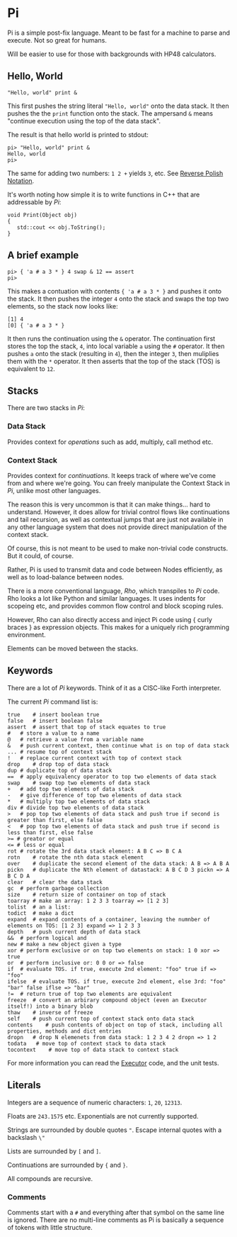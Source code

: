 # Pi

Pi is a simple post-fix language. Meant to be fast for a machine to parse and execute. Not so great for humans.

Will be easier to use for those with backgrounds with HP48 calculators.

## Hello, World

`"Hello, world" print &`

This first pushes the string literal `"Hello, world"` onto the data stack. It then pushes the the `print` function onto the stack. The ampersand `&` means "continue execution using the top of the data stack".

The result is that hello world is printed to stdout:

```
pi> "Hello, world" print &
Hello, world
pi>
```

The same for adding two numbers: `1 2 +` yields `3`, etc. See [Reverse Polish Notation](https://en.wikipedia.org/wiki/Reverse_Polish_notation).

It's worth noting how simple it is to write functions in C++ that are addressable by _Pi_:

```
void Print(Object obj)
{
   std::cout << obj.ToString();
}
```

## A brief example
```
pi> { 'a # a 3 * } 4 swap & 12 == assert
pi>
```

This makes a contuation with contents `{ 'a # a 3 * }` and pushes it onto the stack. It then pushes the integer `4` onto the stack and swaps the top two elements, so the stack now looks like:

```
[1] 4
[0] { 'a # a 3 * }
```

It then runs the continuation using the `&` operator. The continuation first stores the top the stack, `4`, into local variable `a` using the `#` operator. It then pushes `a` onto the stack (resulting in `4`), then the integer `3`, then muliplies them with the `*` operator. It then asserts that the top of the stack (TOS) is equivalent to `12`.

## Stacks
There are two stacks in _Pi_:

### Data Stack
Provides context for *operations* such as add, multiply, call method etc.

### Context Stack
Provides context for *continuations*. It keeps track of where we've come from and where we're going. You can freely manipulate the Context Stack in _Pi_, unlike most other languages.

The reason this is very uncommon is that it can make things... hard to understand. However, it does allow for trivial control flows like continuations and tail recursion, as well as contextual jumps that are just not available in any other language system that does not provide direct manipulation of the context stack.

Of course, this is not meant to be used to make non-trivial code constructs. But it could, of course.

Rather, Pi is used to transmit data and code between Nodes efficiently, as well as to load-balance between nodes. 

There is a more conventional language, _Rho_, which transpiles to _Pi_ code. Rho looks a lot like Python and similar languages. It uses indents for scopeing etc, and provides common flow control and block scoping rules.

However, Rho can also directly access and inject Pi code using { curly braces } as expression objects. This makes for a uniquely rich programming environment.

Elements can be moved between the stacks.

## Keywords
There are a lot of _Pi_ keywords. Think of it as a CISC-like Forth interpreter.

The current _Pi_ command list is:

```
true	# insert boolean true
false	# insert boolean false
assert	# assert that top of stack equates to true
#	# store a value to a name
@	# retrieve a value from a variable name
&	# push current context, then continue what is on top of data stack
...	# resume top of context stack
!	# replace current context with top of context stack
drop	# drop top of data stack
dup	# duplicate top of data stack
==	# apply equivalency operator to top two elements of data stack
swap	# swap top two elements of data stack
+	# add top two elements of data stack
-	# give difference of top two elements of data stack
*	# multiply top two elements of data stack
div	# divide top two elements of data stack
>	# pop top two elements of data stack and push true if second is greater than first, else false
<	# pop top two elements of data stack and push true if second is less than first, else false
>= # greator or equal
<= # less or equal
rot	# rotate the 3rd data stack element: A B C => B C A
rotn	# rotate the nth data stack element
over	# duplicate the second element of the data stack: A B => A B A
pickn	# duplicate the Nth element of datastack: A B C D 3 pickn => A B C D A
clear	# clear the data stack
gc	# perform garbage collection
size	# return size of container on top of stack
toarray	# make an array: 1 2 3 3 toarray => [1 2 3]
tolist	# an a list: 
todict	# make a dict
expand	# expand contents of a container, leaving the numnber of elements on TOS: [1 2 3] expand => 1 2 3 3
depth	# push current depth of data stack
&&	# perform logical and
new	# make a new object given a type 
xor	# perform exclusive or on top two elements on stack: 1 0 xor => true
or	# perform inclusive or: 0 0 or => false
if	# evaluate TOS. if true, execute 2nd element: "foo" true if => "foo"
ifelse	# evaluate TOS. if true, execute 2nd element, else 3rd: "foo" "bar" false iflse => "bar"
!=	# return true of top two elements are equivalent
freeze	# convert an arbirary compound object (even an Executor itself!) into a binary blob
thaw	# inverse of freeze
self	# push current top of context stack onto data stack
contents	# push contents of object on top of stack, including all properties, methods and dict entries
dropn	# drop N elemenets from data stack: 1 2 3 4 2 dropn => 1 2
todata   # move top of context stack to data stack
tocontext    # move top of data stack to context stack
```

For more information you can read the [Executor](/Source/Library/Executor/Source/Executor.cpp) code, and the unit tests.

## Literals
Integers are a sequence of numeric characters: `1`, `20`, `12313`.

Floats are `243.1575` etc. Exponentials are not currently supported.

Strings are surrounded by double quotes `"`. Escape internal quotes with a backslash `\"`

Lists are surrounded by `[` and `]`.

Continuations are surrounded by `{` and `}`.

All compounds are recursive.

### Comments
Comments start with a `#` and everything after that symbol on the same line is ignored. There are no multi-line 
comments as Pi is basically a sequence of tokens with little structure.

